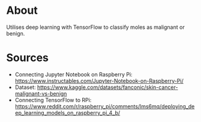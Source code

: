 # About
Utilises deep learning with TensorFlow to classify moles as malignant or benign.
# Sources
- Connecting Jupyter Notebook on Raspberry Pi:
https://www.instructables.com/Jupyter-Notebook-on-Raspberry-Pi/
- Dataset:
https://www.kaggle.com/datasets/fanconic/skin-cancer-malignant-vs-benign
- Connecting TensorFlow to RPi: https://www.reddit.com/r/raspberry_pi/comments/lms6mq/deploying_deep_learning_models_on_raspberry_pi_4_b/